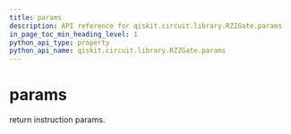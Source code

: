 ```yaml
---
title: params
description: API reference for qiskit.circuit.library.RZZGate.params
in_page_toc_min_heading_level: 1
python_api_type: property
python_api_name: qiskit.circuit.library.RZZGate.params
---
```


# params

return instruction params.

